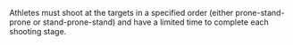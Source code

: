 Athletes must shoot at the targets in a specified order (either prone-stand-prone or stand-prone-stand) and have a limited time to complete each shooting stage.
